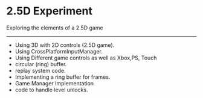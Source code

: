 # 2.5D Experiment
Exploring the elements of a 2.5D game 


---

* Using 3D with 2D controls (2.5D game).
* Using CrossPlatformInputManager.
* Using Different game controls as well as Xbox,PS, Touch
* circular (ring) buffer.
* replay system code.
* Implementing a ring buffer for frames.
* Game Manager Implementation
* code to handle level unlocks.

